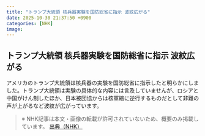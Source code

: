 ```yaml
---
title: "トランプ大統領 核兵器実験を国防総省に指示 波紋広がる"
date: 2025-10-30 21:37:50 +0900
categories: [NHK]
image: 
---
```

## トランプ大統領 核兵器実験を国防総省に指示 波紋広がる

アメリカのトランプ大統領は核兵器の実験を国防総省に指示したと明らかにしました。トランプ大統領は実験の具体的な内容には言及していませんが、ロシアと中国がけん制したほか、日本被団協からは核軍縮に逆行するものだとして非難の声が上がるなど波紋が広がっています。

> ※ NHK記事は本文・画像の転載が許可されていないため、概要のみ掲載しています。
[出典（NHK）](http://www3.nhk.or.jp/news/html/20251031/k10014963891000.html)
